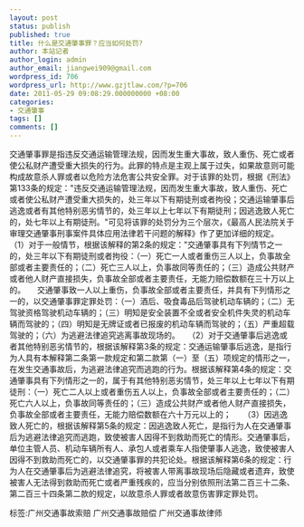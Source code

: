 ```yaml
---
layout: post
status: publish
published: true
title: 什么是交通肇事罪？应当如何处罚?
author: 本站记者
author_login: admin
author_email: jiangwei909@gmail.com
wordpress_id: 706
wordpress_url: http://www.gzjtlaw.com/?p=706
date: 2011-05-29 09:08:29.000000000 +08:00
categories:
- 交通肇事
tags: []
comments: []
---
```

交通肇事罪是指违反交通运输管理法规，因而发生重大事故，致人重伤、死亡或者使公私财产遭受重大损失的行为。此罪的特点是主观上属于过失，如果故意则可能构成故意杀人罪或者以危险方法危害公共安全罪。对于该罪的处罚，根据《刑法》第133条的规定："违反交通运输管理法规，因而发生重大事故，致人重伤、死亡或者使公私财产遭受重大损失的，处三年以下有期徒刑或者拘役；交通运输肇事后逃逸或者有其他特别恶劣情节的，处三年以上七年以下有期徒刑；因逃逸致人死亡的，处七年以上有期徒刑。"可见将该罪的处罚分为三个层次，《最高人民法院关于审理交通肇事刑事案件具体应用法律若干问题的解释》作了更加详细的规定。　　（1）对于一般情节，根据该解释的第2条的规定："交通肇事具有下列情节之一的，处三年以下有期徒刑或者拘役：（一）死亡一人或者重伤三人以上，负事故全部或者主要责任的；（二）死亡三人以上，负事故同等责任的；（三）造成公共财产或者他人财产直接损失，负事故全部或者主要责任，无能力赔偿数额在三十万以上的。　　交通肇事致一人以上重伤，负事故全部或者主要责任，并具有下列情形之一的，以交通肇事罪定罪处罚：（一）酒后、吸食毒品后驾驶机动车辆的；（二）无驾驶资格驾驶机动车辆的；（三）明知是安全装置不全或者安全机件失灵的机动车辆而驾驶的；（四）明知是无牌证或者已报废的机动车辆而驾驶的；（五）严重超载驾驶的；（六）为逃避法律追究逃离事故现场的。　　（2）对于交通肇事后逃逸或者其他特别恶劣情节的，根据该解释第3条的规定：交通运输肇事后逃逸，是指行为人具有本解释第二条第一款规定和第二款第（一）至（五）项规定的情形之一，在发生交通事故后，为逃避法律追究而逃跑的行为。根据该解释第4条的规定：交通肇事具有下列情形之一的，属于有其他特别恶劣情节，处三年以上七年以下有期徒刑：（一）死亡二人以上或者重伤五人以上，负事故全部或者主要责任的；（二）死亡六人以上，负事故同等责任的；（三）造成公共财产或者他人财产直接损失，负事故全部或者主要责任，无能力赔偿数额在六十万元以上的；　　（3）因逃逸致人死亡的，根据该解释第5条的规定：因逃逸致人死亡，是指行为人在交通肇事后为逃避法律追究而逃跑，致使被害人因得不到救助而死亡的情形。交通肇事后，单位主管人员、机动车辆所有人、承包人或者乘车人指使肇事人逃逸，致使被害人因得不到救助而死亡的，以交通肇事罪的共犯论处。根据该解释第6条的规定：行为人在交通肇事后为逃避法律追究，将被害人带离事故现场后隐藏或者遗弃，致使被害人无法得到救助而死亡或者严重残疾的，应当分别依照刑法第二百三十二条、第二百三十四条第二款的规定，以故意杀人罪或者故意伤害罪定罪处罚。标签:广州交通事故索赔 广州交通事故赔偿 广州交通事故律师

